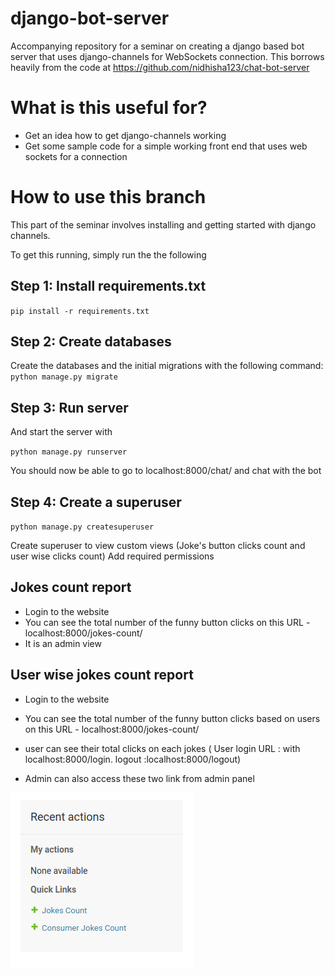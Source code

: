# django-bot-server

Accompanying repository for a seminar on creating a django based bot server that uses django-channels for  WebSockets connection. This borrows heavily from the code at https://github.com/nidhisha123/chat-bot-server 

# What is this useful for?

- Get an idea how to get django-channels working
- Get some sample code for a simple working front end that uses web sockets for a connection

# How to use this branch

This part of the seminar involves installing and getting started with django channels.

To get this running, simply run the  the following 

## Step 1: Install requirements.txt

`pip install -r requirements.txt`

## Step 2: Create databases

Create the databases and the initial migrations with the following command:
`python manage.py migrate`

## Step 3: Run server

And start the server with 

`python manage.py runserver`

You should now be able to go to localhost:8000/chat/ and chat with the bot

## Step 4: Create a superuser

`python manage.py createsuperuser`

Create superuser to view custom views (Joke's button clicks count and user wise clicks count)
Add required permissions

## Jokes count report

- Login to the website
- You can see the total number of the funny button clicks on this URL - localhost:8000/jokes-count/
- It is an admin view

## User wise jokes count report

- Login to the website
- You can see the total number of the funny button clicks based on users on this URL - localhost:8000/jokes-count/
- user can see their total clicks on each jokes ( User login URL : with localhost:8000/login. logout :localhost:8000/logout)

- Admin can also access these two link from admin panel 

![Test Image 1](Screenshot-1.png)